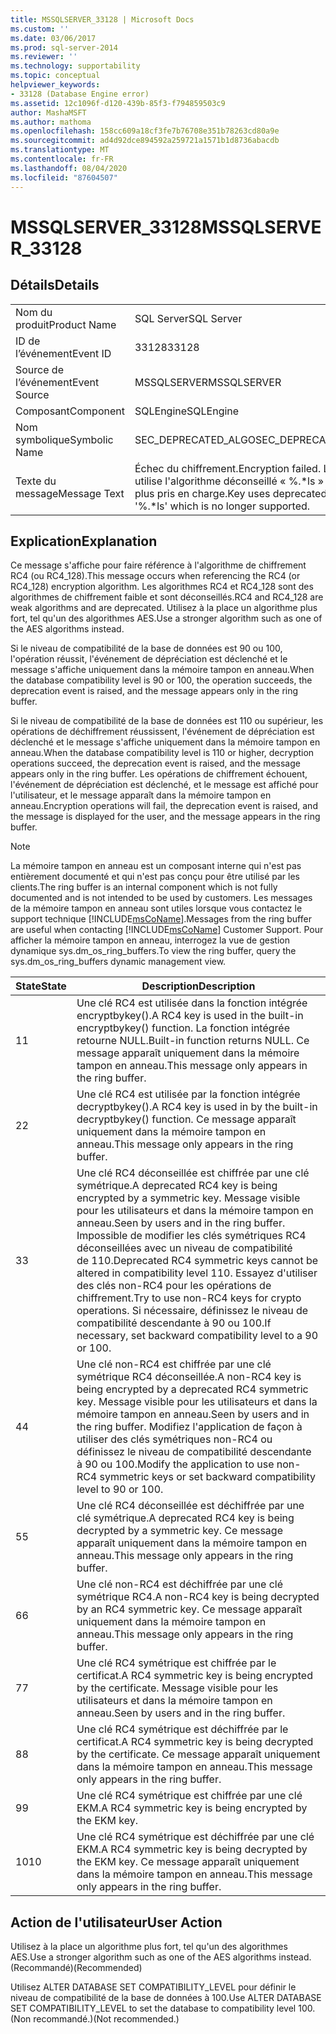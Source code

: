```yaml
---
title: MSSQLSERVER_33128 | Microsoft Docs
ms.custom: ''
ms.date: 03/06/2017
ms.prod: sql-server-2014
ms.reviewer: ''
ms.technology: supportability
ms.topic: conceptual
helpviewer_keywords:
- 33128 (Database Engine error)
ms.assetid: 12c1096f-d120-439b-85f3-f794859503c9
author: MashaMSFT
ms.author: mathoma
ms.openlocfilehash: 158cc609a18cf3fe7b76708e351b78263cd80a9e
ms.sourcegitcommit: ad4d92dce894592a259721a1571b1d8736abacdb
ms.translationtype: MT
ms.contentlocale: fr-FR
ms.lasthandoff: 08/04/2020
ms.locfileid: "87604507"
---
```

# <a name="mssqlserver_33128"></a><span data-ttu-id="7cf95-102">MSSQLSERVER_33128</span><span class="sxs-lookup"><span data-stu-id="7cf95-102">MSSQLSERVER_33128</span></span>
    
## <a name="details"></a><span data-ttu-id="7cf95-103">Détails</span><span class="sxs-lookup"><span data-stu-id="7cf95-103">Details</span></span>  
  
|||  
|-|-|  
|<span data-ttu-id="7cf95-104">Nom du produit</span><span class="sxs-lookup"><span data-stu-id="7cf95-104">Product Name</span></span>|<span data-ttu-id="7cf95-105">SQL Server</span><span class="sxs-lookup"><span data-stu-id="7cf95-105">SQL Server</span></span>|  
|<span data-ttu-id="7cf95-106">ID de l’événement</span><span class="sxs-lookup"><span data-stu-id="7cf95-106">Event ID</span></span>|<span data-ttu-id="7cf95-107">33128</span><span class="sxs-lookup"><span data-stu-id="7cf95-107">33128</span></span>|  
|<span data-ttu-id="7cf95-108">Source de l’événement</span><span class="sxs-lookup"><span data-stu-id="7cf95-108">Event Source</span></span>|<span data-ttu-id="7cf95-109">MSSQLSERVER</span><span class="sxs-lookup"><span data-stu-id="7cf95-109">MSSQLSERVER</span></span>|  
|<span data-ttu-id="7cf95-110">Composant</span><span class="sxs-lookup"><span data-stu-id="7cf95-110">Component</span></span>|<span data-ttu-id="7cf95-111">SQLEngine</span><span class="sxs-lookup"><span data-stu-id="7cf95-111">SQLEngine</span></span>|  
|<span data-ttu-id="7cf95-112">Nom symbolique</span><span class="sxs-lookup"><span data-stu-id="7cf95-112">Symbolic Name</span></span>|<span data-ttu-id="7cf95-113">SEC_DEPRECATED_ALGO</span><span class="sxs-lookup"><span data-stu-id="7cf95-113">SEC_DEPRECATED_ALGO</span></span>|  
|<span data-ttu-id="7cf95-114">Texte du message</span><span class="sxs-lookup"><span data-stu-id="7cf95-114">Message Text</span></span>|<span data-ttu-id="7cf95-115">Échec du chiffrement.</span><span class="sxs-lookup"><span data-stu-id="7cf95-115">Encryption failed.</span></span> <span data-ttu-id="7cf95-116">La clé utilise l'algorithme déconseillé « %.\*ls » qui n'est plus pris en charge.</span><span class="sxs-lookup"><span data-stu-id="7cf95-116">Key uses deprecated algorithm '%.\*ls' which is no longer supported.</span></span>|  
  
## <a name="explanation"></a><span data-ttu-id="7cf95-117">Explication</span><span class="sxs-lookup"><span data-stu-id="7cf95-117">Explanation</span></span>  
 <span data-ttu-id="7cf95-118">Ce message s'affiche pour faire référence à l'algorithme de chiffrement RC4 (ou RC4_128).</span><span class="sxs-lookup"><span data-stu-id="7cf95-118">This message occurs when referencing the RC4 (or RC4_128) encryption algorithm.</span></span> <span data-ttu-id="7cf95-119">Les algorithmes RC4 et RC4_128 sont des algorithmes de chiffrement faible et sont déconseillés.</span><span class="sxs-lookup"><span data-stu-id="7cf95-119">RC4 and RC4_128 are weak algorithms and are deprecated.</span></span> <span data-ttu-id="7cf95-120">Utilisez à la place un algorithme plus fort, tel qu'un des algorithmes AES.</span><span class="sxs-lookup"><span data-stu-id="7cf95-120">Use a stronger algorithm such as one of the AES algorithms instead.</span></span>  
  
 <span data-ttu-id="7cf95-121">Si le niveau de compatibilité de la base de données est 90 ou 100, l'opération réussit, l'événement de dépréciation est déclenché et le message s'affiche uniquement dans la mémoire tampon en anneau.</span><span class="sxs-lookup"><span data-stu-id="7cf95-121">When the database compatibility level is 90 or 100, the operation succeeds, the deprecation event is raised, and the message appears only in the ring buffer.</span></span>  
  
 <span data-ttu-id="7cf95-122">Si le niveau de compatibilité de la base de données est 110 ou supérieur, les opérations de déchiffrement réussissent, l'événement de dépréciation est déclenché et le message s'affiche uniquement dans la mémoire tampon en anneau.</span><span class="sxs-lookup"><span data-stu-id="7cf95-122">When the database compatibility level is 110 or higher, decryption operations succeed, the deprecation event is raised, and the message appears only in the ring buffer.</span></span> <span data-ttu-id="7cf95-123">Les opérations de chiffrement échouent, l'événement de dépréciation est déclenché, et le message est affiché pour l'utilisateur, et le message apparaît dans la mémoire tampon en anneau.</span><span class="sxs-lookup"><span data-stu-id="7cf95-123">Encryption operations will fail, the deprecation event is raised, and the message is displayed for the user, and the message appears in the ring buffer.</span></span>  
  
> [!NOTE]  
>  <span data-ttu-id="7cf95-124">La mémoire tampon en anneau est un composant interne qui n'est pas entièrement documenté et qui n'est pas conçu pour être utilisé par les clients.</span><span class="sxs-lookup"><span data-stu-id="7cf95-124">The ring buffer is an internal component which is not fully documented and is not intended to be used by customers.</span></span> <span data-ttu-id="7cf95-125">Les messages de la mémoire tampon en anneau sont utiles lorsque vous contactez le support technique [!INCLUDE[msCoName](../../includes/msconame-md.md)].</span><span class="sxs-lookup"><span data-stu-id="7cf95-125">Messages from the ring buffer are useful when contacting [!INCLUDE[msCoName](../../includes/msconame-md.md)] Customer Support.</span></span> <span data-ttu-id="7cf95-126">Pour afficher la mémoire tampon en anneau, interrogez la vue de gestion dynamique sys.dm_os_ring_buffers.</span><span class="sxs-lookup"><span data-stu-id="7cf95-126">To view the ring buffer, query the sys.dm_os_ring_buffers dynamic management view.</span></span>  
  
|<span data-ttu-id="7cf95-127">State</span><span class="sxs-lookup"><span data-stu-id="7cf95-127">State</span></span>|<span data-ttu-id="7cf95-128">Description</span><span class="sxs-lookup"><span data-stu-id="7cf95-128">Description</span></span>|  
|-----------|-----------------|  
|<span data-ttu-id="7cf95-129">1</span><span class="sxs-lookup"><span data-stu-id="7cf95-129">1</span></span>|<span data-ttu-id="7cf95-130">Une clé RC4 est utilisée dans la fonction intégrée encryptbykey().</span><span class="sxs-lookup"><span data-stu-id="7cf95-130">A RC4 key is used in the built-in encryptbykey() function.</span></span> <span data-ttu-id="7cf95-131">La fonction intégrée retourne NULL.</span><span class="sxs-lookup"><span data-stu-id="7cf95-131">Built-in function returns NULL.</span></span> <span data-ttu-id="7cf95-132">Ce message apparaît uniquement dans la mémoire tampon en anneau.</span><span class="sxs-lookup"><span data-stu-id="7cf95-132">This message only appears in the ring buffer.</span></span>|  
|<span data-ttu-id="7cf95-133">2</span><span class="sxs-lookup"><span data-stu-id="7cf95-133">2</span></span>|<span data-ttu-id="7cf95-134">Une clé RC4 est utilisée par la fonction intégrée decryptbykey().</span><span class="sxs-lookup"><span data-stu-id="7cf95-134">A RC4 key is used in by the built-in decryptbykey() function.</span></span> <span data-ttu-id="7cf95-135">Ce message apparaît uniquement dans la mémoire tampon en anneau.</span><span class="sxs-lookup"><span data-stu-id="7cf95-135">This message only appears in the ring buffer.</span></span>|  
|<span data-ttu-id="7cf95-136">3</span><span class="sxs-lookup"><span data-stu-id="7cf95-136">3</span></span>|<span data-ttu-id="7cf95-137">Une clé RC4 déconseillée est chiffrée par une clé symétrique.</span><span class="sxs-lookup"><span data-stu-id="7cf95-137">A deprecated RC4 key is being encrypted by a symmetric key.</span></span> <span data-ttu-id="7cf95-138">Message visible pour les utilisateurs et dans la mémoire tampon en anneau.</span><span class="sxs-lookup"><span data-stu-id="7cf95-138">Seen by users and in the ring buffer.</span></span> <span data-ttu-id="7cf95-139">Impossible de modifier les clés symétriques RC4 déconseillées avec un niveau de compatibilité de 110.</span><span class="sxs-lookup"><span data-stu-id="7cf95-139">Deprecated RC4 symmetric keys cannot be altered in compatibility level 110.</span></span> <span data-ttu-id="7cf95-140">Essayez d'utiliser des clés non-RC4 pour les opérations de chiffrement.</span><span class="sxs-lookup"><span data-stu-id="7cf95-140">Try to use non-RC4 keys for crypto operations.</span></span> <span data-ttu-id="7cf95-141">Si nécessaire, définissez le niveau de compatibilité descendante à 90 ou 100.</span><span class="sxs-lookup"><span data-stu-id="7cf95-141">If necessary, set backward compatibility level to a 90 or 100.</span></span>|  
|<span data-ttu-id="7cf95-142">4</span><span class="sxs-lookup"><span data-stu-id="7cf95-142">4</span></span>|<span data-ttu-id="7cf95-143">Une clé non-RC4 est chiffrée par une clé symétrique RC4 déconseillée.</span><span class="sxs-lookup"><span data-stu-id="7cf95-143">A non-RC4 key is being encrypted by a deprecated RC4 symmetric key.</span></span> <span data-ttu-id="7cf95-144">Message visible pour les utilisateurs et dans la mémoire tampon en anneau.</span><span class="sxs-lookup"><span data-stu-id="7cf95-144">Seen by users and in the ring buffer.</span></span> <span data-ttu-id="7cf95-145">Modifiez l'application de façon à utiliser des clés symétriques non-RC4 ou définissez le niveau de compatibilité descendante à 90 ou 100.</span><span class="sxs-lookup"><span data-stu-id="7cf95-145">Modify the application to use non-RC4 symmetric keys or set backward compatibility level to 90 or 100.</span></span>|  
|<span data-ttu-id="7cf95-146">5</span><span class="sxs-lookup"><span data-stu-id="7cf95-146">5</span></span>|<span data-ttu-id="7cf95-147">Une clé RC4 déconseillée est déchiffrée par une clé symétrique.</span><span class="sxs-lookup"><span data-stu-id="7cf95-147">A deprecated RC4 key is being decrypted by a symmetric key.</span></span> <span data-ttu-id="7cf95-148">Ce message apparaît uniquement dans la mémoire tampon en anneau.</span><span class="sxs-lookup"><span data-stu-id="7cf95-148">This message only appears in the ring buffer.</span></span>|  
|<span data-ttu-id="7cf95-149">6</span><span class="sxs-lookup"><span data-stu-id="7cf95-149">6</span></span>|<span data-ttu-id="7cf95-150">Une clé non-RC4 est déchiffrée par une clé symétrique RC4.</span><span class="sxs-lookup"><span data-stu-id="7cf95-150">A non-RC4 key is being decrypted by an RC4 symmetric key.</span></span> <span data-ttu-id="7cf95-151">Ce message apparaît uniquement dans la mémoire tampon en anneau.</span><span class="sxs-lookup"><span data-stu-id="7cf95-151">This message only appears in the ring buffer.</span></span>|  
|<span data-ttu-id="7cf95-152">7</span><span class="sxs-lookup"><span data-stu-id="7cf95-152">7</span></span>|<span data-ttu-id="7cf95-153">Une clé RC4 symétrique est chiffrée par le certificat.</span><span class="sxs-lookup"><span data-stu-id="7cf95-153">A RC4 symmetric key is being encrypted by the certificate.</span></span> <span data-ttu-id="7cf95-154">Message visible pour les utilisateurs et dans la mémoire tampon en anneau.</span><span class="sxs-lookup"><span data-stu-id="7cf95-154">Seen by users and in the ring buffer.</span></span>|  
|<span data-ttu-id="7cf95-155">8</span><span class="sxs-lookup"><span data-stu-id="7cf95-155">8</span></span>|<span data-ttu-id="7cf95-156">Une clé RC4 symétrique est déchiffrée par le certificat.</span><span class="sxs-lookup"><span data-stu-id="7cf95-156">A RC4 symmetric key is being decrypted by the certificate.</span></span> <span data-ttu-id="7cf95-157">Ce message apparaît uniquement dans la mémoire tampon en anneau.</span><span class="sxs-lookup"><span data-stu-id="7cf95-157">This message only appears in the ring buffer.</span></span>|  
|<span data-ttu-id="7cf95-158">9</span><span class="sxs-lookup"><span data-stu-id="7cf95-158">9</span></span>|<span data-ttu-id="7cf95-159">Une clé RC4 symétrique est chiffrée par une clé EKM.</span><span class="sxs-lookup"><span data-stu-id="7cf95-159">A RC4 symmetric key is being encrypted by the EKM key.</span></span>|  
|<span data-ttu-id="7cf95-160">10</span><span class="sxs-lookup"><span data-stu-id="7cf95-160">10</span></span>|<span data-ttu-id="7cf95-161">Une clé RC4 symétrique est déchiffrée par une clé EKM.</span><span class="sxs-lookup"><span data-stu-id="7cf95-161">A RC4 symmetric key is being decrypted by the EKM key.</span></span> <span data-ttu-id="7cf95-162">Ce message apparaît uniquement dans la mémoire tampon en anneau.</span><span class="sxs-lookup"><span data-stu-id="7cf95-162">This message only appears in the ring buffer.</span></span>|  
  
## <a name="user-action"></a><span data-ttu-id="7cf95-163">Action de l'utilisateur</span><span class="sxs-lookup"><span data-stu-id="7cf95-163">User Action</span></span>  
 <span data-ttu-id="7cf95-164">Utilisez à la place un algorithme plus fort, tel qu'un des algorithmes AES.</span><span class="sxs-lookup"><span data-stu-id="7cf95-164">Use a stronger algorithm such as one of the AES algorithms instead.</span></span> <span data-ttu-id="7cf95-165">(Recommandé)</span><span class="sxs-lookup"><span data-stu-id="7cf95-165">(Recommended)</span></span>  
  
 <span data-ttu-id="7cf95-166">Utilisez ALTER DATABASE SET COMPATIBILITY_LEVEL pour définir le niveau de compatibilité de la base de données à 100.</span><span class="sxs-lookup"><span data-stu-id="7cf95-166">Use ALTER DATABASE SET COMPATIBILITY_LEVEL to set the database to compatibility level 100.</span></span> <span data-ttu-id="7cf95-167">(Non recommandé.)</span><span class="sxs-lookup"><span data-stu-id="7cf95-167">(Not recommended.)</span></span>  
  
  
